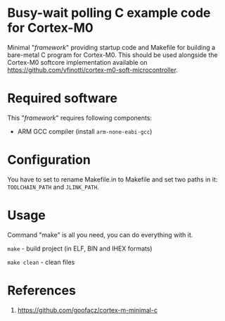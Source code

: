 # Busy-wait polling C example code for Cortex-M0 
Minimal "*framework*" providing startup code and Makefile for building a bare-metal C program for Cortex-M0. This should be used alongside the Cortex-M0 softcore implementation available on https://github.com/vfinotti/cortex-m0-soft-microcontroller.

# Required software
This "*framework*" requires following components:
- ARM GCC compiler (install `arm-none-eabi-gcc`)

# Configuration
You have to set to rename Makefile.in to Makefile and set two paths in it: `TOOLCHAIN_PATH` and `JLINK_PATH`.

# Usage
Command "make" is all you need, you can do everything with it.

`make` - build project (in ELF, BIN and IHEX formats)

`make clean` - clean files


# References

1. https://github.com/goofacz/cortex-m-minimal-c
